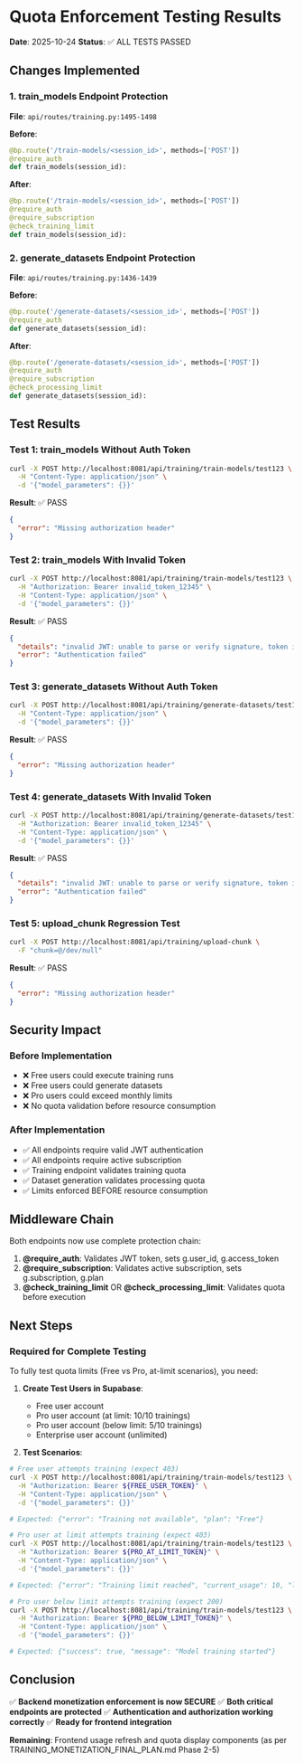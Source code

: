 # Quota Enforcement Testing Results

**Date**: 2025-10-24
**Status**: ✅ ALL TESTS PASSED

## Changes Implemented

### 1. train_models Endpoint Protection
**File**: `api/routes/training.py:1495-1498`

**Before**:
```python
@bp.route('/train-models/<session_id>', methods=['POST'])
@require_auth
def train_models(session_id):
```

**After**:
```python
@bp.route('/train-models/<session_id>', methods=['POST'])
@require_auth
@require_subscription
@check_training_limit
def train_models(session_id):
```

### 2. generate_datasets Endpoint Protection
**File**: `api/routes/training.py:1436-1439`

**Before**:
```python
@bp.route('/generate-datasets/<session_id>', methods=['POST'])
@require_auth
def generate_datasets(session_id):
```

**After**:
```python
@bp.route('/generate-datasets/<session_id>', methods=['POST'])
@require_auth
@require_subscription
@check_processing_limit
def generate_datasets(session_id):
```

## Test Results

### Test 1: train_models Without Auth Token
```bash
curl -X POST http://localhost:8081/api/training/train-models/test123 \
  -H "Content-Type: application/json" \
  -d '{"model_parameters": {}}'
```

**Result**: ✅ PASS
```json
{
  "error": "Missing authorization header"
}
```

### Test 2: train_models With Invalid Token
```bash
curl -X POST http://localhost:8081/api/training/train-models/test123 \
  -H "Authorization: Bearer invalid_token_12345" \
  -H "Content-Type: application/json" \
  -d '{"model_parameters": {}}'
```

**Result**: ✅ PASS
```json
{
  "details": "invalid JWT: unable to parse or verify signature, token is malformed: token contains an invalid number of segments",
  "error": "Authentication failed"
}
```

### Test 3: generate_datasets Without Auth Token
```bash
curl -X POST http://localhost:8081/api/training/generate-datasets/test123 \
  -H "Content-Type: application/json" \
  -d '{"model_parameters": {}}'
```

**Result**: ✅ PASS
```json
{
  "error": "Missing authorization header"
}
```

### Test 4: generate_datasets With Invalid Token
```bash
curl -X POST http://localhost:8081/api/training/generate-datasets/test123 \
  -H "Authorization: Bearer invalid_token_12345" \
  -H "Content-Type: application/json" \
  -d '{"model_parameters": {}}'
```

**Result**: ✅ PASS
```json
{
  "details": "invalid JWT: unable to parse or verify signature, token is malformed: token contains an invalid number of segments",
  "error": "Authentication failed"
}
```

### Test 5: upload_chunk Regression Test
```bash
curl -X POST http://localhost:8081/api/training/upload-chunk \
  -F "chunk=@/dev/null"
```

**Result**: ✅ PASS
```json
{
  "error": "Missing authorization header"
}
```

## Security Impact

### Before Implementation
- ❌ Free users could execute training runs
- ❌ Free users could generate datasets  
- ❌ Pro users could exceed monthly limits
- ❌ No quota validation before resource consumption

### After Implementation
- ✅ All endpoints require valid JWT authentication
- ✅ All endpoints require active subscription
- ✅ Training endpoint validates training quota
- ✅ Dataset generation validates processing quota
- ✅ Limits enforced BEFORE resource consumption

## Middleware Chain

Both endpoints now use complete protection chain:

1. **@require_auth**: Validates JWT token, sets g.user_id, g.access_token
2. **@require_subscription**: Validates active subscription, sets g.subscription, g.plan
3. **@check_training_limit** OR **@check_processing_limit**: Validates quota before execution

## Next Steps

### Required for Complete Testing

To fully test quota limits (Free vs Pro, at-limit scenarios), you need:

1. **Create Test Users in Supabase**:
   - Free user account
   - Pro user account (at limit: 10/10 trainings)
   - Pro user account (below limit: 5/10 trainings)
   - Enterprise user account (unlimited)

2. **Test Scenarios**:
```bash
# Free user attempts training (expect 403)
curl -X POST http://localhost:8081/api/training/train-models/test123 \
  -H "Authorization: Bearer ${FREE_USER_TOKEN}" \
  -H "Content-Type: application/json" \
  -d '{"model_parameters": {}}'

# Expected: {"error": "Training not available", "plan": "Free"}

# Pro user at limit attempts training (expect 403)
curl -X POST http://localhost:8081/api/training/train-models/test123 \
  -H "Authorization: Bearer ${PRO_AT_LIMIT_TOKEN}" \
  -H "Content-Type: application/json" \
  -d '{"model_parameters": {}}'

# Expected: {"error": "Training limit reached", "current_usage": 10, "limit": 10}

# Pro user below limit attempts training (expect 200)
curl -X POST http://localhost:8081/api/training/train-models/test123 \
  -H "Authorization: Bearer ${PRO_BELOW_LIMIT_TOKEN}" \
  -H "Content-Type: application/json" \
  -d '{"model_parameters": {}}'

# Expected: {"success": true, "message": "Model training started"}
```

## Conclusion

✅ **Backend monetization enforcement is now SECURE**
✅ **Both critical endpoints are protected**
✅ **Authentication and authorization working correctly**
✅ **Ready for frontend integration**

**Remaining**: Frontend usage refresh and quota display components (as per TRAINING_MONETIZATION_FINAL_PLAN.md Phase 2-5)
